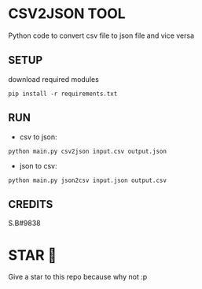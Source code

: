 # CSV2JSON TOOL
Python code to convert csv file to json file and vice versa
## SETUP
download required modules
```
pip install -r requirements.txt
```
## RUN
- csv to json:
```
python main.py csv2json input.csv output.json
```
- json to csv:
```
python main.py json2csv input.json output.csv
```
## CREDITS
S.B#9838
# STAR 🌟
Give a star to this repo because why not :p
